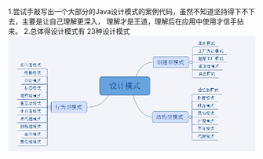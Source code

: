 1.尝试手敲写出一个大部分的Java设计模式的案例代码，虽然不知道坚持得下不下去，主要是让自己理解更深入，
理解才是王道，理解后在应用中使用才信手拈来。
2.总体得设计模式有 23种设计模式
![avatar](./readMefiles/designModes.png)